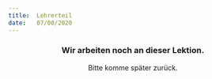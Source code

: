 ```yaml
---
title:  Lehrerteil
date:   07/08/2020
---
```


### <center>Wir arbeiten noch an dieser Lektion.</center>
<center>Bitte komme später zurück.</center>